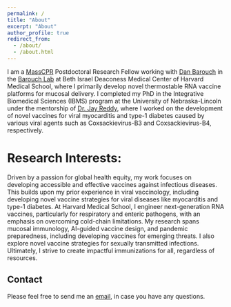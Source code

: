 ```yaml
---
permalink: /
title: "About"
excerpt: "About"
author_profile: true
redirect_from: 
  - /about/
  - /about.html
---
```


I am a [MassCPR](https://masscpr.hms.harvard.edu/) Postdoctoral Research Fellow working with [Dan Barouch](https://en.wikipedia.org/wiki/Dan_Barouch) in the [Barouch Lab](https://cvvr.hms.harvard.edu/lab/barouch-laboratory/) at Beth Israel Deaconess Medical Center of Harvard Medical School, where I primarily develop novel thermostable RNA vaccine platforms for mucosal delivery. I completed my PhD in the Integrative Biomedical Sciences (IBMS) program at the University of Nebraska-Lincoln under the mentorship of [Dr. Jay Reddy](https://jayreddy.unl.edu/research), where I worked on the development of novel vaccines for viral myocarditis and type-1 diabetes caused by various viral agents such as Coxsackievirus-B3 and Coxsackievirus-B4, respectively.

Research Interests:
======
Driven by a passion for global health equity, my work focuses on developing accessible and effective vaccines against infectious diseases. This builds upon my prior experience in viral vaccinology, including developing novel vaccine strategies for viral diseases like myocarditis and type-1 diabetes. At Harvard Medical School, I engineer next-generation RNA vaccines, particularly for respiratory and enteric pathogens, with an emphasis on overcoming cold-chain limitations. My research spans mucosal immunology,  AI-guided vaccine design, and pandemic preparedness, including developing vaccines for emerging threats.  I also explore novel vaccine strategies for sexually transmitted infections. Ultimately, I strive to create impactful immunizations for all, regardless of resources. 

Contact
-------
Please feel free to send me an [email](mailto:nlasrado@bidmc.harvard.edu), in case you have any questions.
